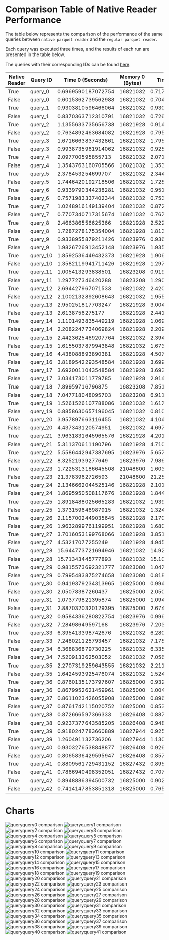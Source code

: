 # Comparison Table of Native Reader Performance

The table below represents the comparison of the performance of the same queries between `native parquet reader` and the `regular parquet reader`.

Each query was executed three times, and the results of each run are presented in the table below.

The queries with their corresponding IDs can be found [here](https://github.com/Altinity/clickhouse-regression/blob/run_bloom_filter_tests/parquet/performance/results/native_reader/queries/queries.md).

| Native Reader | Query ID | Time 0 (Seconds)             | Memory 0 (Bytes) | Time 1 (Seconds)             | Memory 1 (Bytes) | Time 2 (Seconds)             | Memory 2 (Bytes) |
|---------------|----------|--------------------|----------|--------------------|----------|--------------------|----------|
| True          | query_0  | 0.6969590187072754 | 16821032 | 0.7177548408508301 | 16821032 | 0.7146885395050049 | 16821032 |
| False         | query_0  | 0.6015362739562988 | 16821032 | 0.7046184539794922 | 16821032 | 0.635699987411499  | 16821032 |
| True          | query_1  | 0.9303810596466064 | 16821032 | 0.9305911064147949 | 16821032 | 1.0797734260559082 | 16821032 |
| False         | query_1  | 0.8370363712310791 | 16821032 | 0.7264528274536133 | 16821032 | 0.784374475479126  | 16821032 |
| True          | query_2  | 1.1355633735656738 | 16821928 | 0.9143581390380859 | 16821928 | 0.9568731784820557 | 16821928 |
| False         | query_2  | 0.7634892463684082 | 16821928 | 0.7956645488739014 | 16821928 | 0.8908843994140625 | 16821928 |
| True          | query_3  | 1.6716663837432861 | 16821032 | 1.7954044342041016 | 16821032 | 1.6576027870178223 | 16821032 |
| False         | query_3  | 0.9938735961914062 | 16821032 | 0.9253945350646973 | 16821032 | 0.9293172359466553 | 16821032 |
| True          | query_4  | 2.097700595855713  | 16821032 | 2.071321725845337  | 16821032 | 2.1146860122680664 | 16821032 |
| False         | query_4  | 1.3543763160705566 | 16821032 | 1.3537359237670898 | 16821032 | 1.3169939517974854 | 16821032 |
| True          | query_5  | 2.378453254699707  | 16821032 | 2.3442118167877197 | 16821032 | 2.3864126205444336 | 16821032 |
| False         | query_5  | 1.7446420192718506 | 16821032 | 1.7280519008636475 | 16821032 | 1.7042944431304932 | 16821032 |
| True          | query_6  | 0.9339790344238281 | 16821032 | 0.951195240020752  | 16821032 | 0.97989821434021   | 16821032 |
| False         | query_6  | 0.7571983337402344 | 16821032 | 0.7531490325927734 | 16821032 | 0.7606682777404785 | 16821032 |
| True          | query_7  | 1.0248916149139404 | 16821032 | 0.8725428581237793 | 16821032 | 1.0573065280914307 | 16821032 |
| False         | query_7  | 0.7707340717315674 | 16821032 | 0.7676064968109131 | 16821032 | 0.6969935894012451 | 16821032 |
| True          | query_8  | 2.466386556625366  | 16821928 | 2.522296667098999  | 16821928 | 2.425503730773926  | 16821928 |
| False         | query_8  | 1.7287278175354004 | 16821928 | 1.8134198188781738 | 16821928 | 1.8101789951324463 | 16821928 |
| True          | query_9  | 0.9338955879211426 | 16823976 | 0.9360530376434326 | 16823976 | 0.9480109214782715 | 16823976 |
| False         | query_9  | 1.9826726913452148 | 16823976 | 1.9351279735565186 | 16823976 | 2.0143237113952637 | 16823976 |
| True          | query_10 | 1.8592536449432373 | 16821928 | 1.906087875366211  | 16821928 | 1.8454856872558594 | 16821928 |
| False         | query_10 | 1.3582119941711426 | 16821928 | 1.2974262237548828 | 16821928 | 1.3056623935699463 | 16821928 |
| True          | query_11 | 1.005413293838501  | 16823208 | 0.9191298484802246 | 16823208 | 0.9711008071899414 | 16823208 |
| False         | query_11 | 1.297727346420288  | 16823208 | 1.2909622192382812 | 16823208 | 1.345094919204712  | 16823208 |
| True          | query_12 | 2.694427967071533  | 16821032 | 2.4201602935791016 | 16821032 | 2.5625762939453125 | 16821032 |
| False         | query_12 | 2.1002132892608643 | 16821032 | 1.9552085399627686 | 16821032 | 2.045646905899048  | 16821032 |
| True          | query_13 | 2.950251817703247  | 16821928 | 3.0045249462127686 | 16821928 | 3.2354066371917725 | 16821928 |
| False         | query_13 | 2.6138756275177    | 16821928 | 2.4410438537597656 | 16821928 | 2.6609528064727783 | 16821928 |
| True          | query_14 | 1.1101493835449219 | 16821928 | 1.06913423538208   | 16821928 | 1.0042719841003418 | 16821928 |
| False         | query_14 | 2.2082247734069824 | 16821928 | 2.209164619445801  | 16821928 | 2.1200015544891357 | 16821928 |
| True          | query_15 | 2.4423625469207764 | 16821032 | 2.3945586681365967 | 16821032 | 2.4239397048950195 | 16821032 |
| False         | query_15 | 1.6155037879943848 | 16821032 | 1.673156976699829  | 16821032 | 1.6285412311553955 | 16821032 |
| True          | query_16 | 4.438088893890381  | 16821928 | 4.507529258728027  | 16821928 | 4.536947965621948  | 16821928 |
| False         | query_16 | 3.8189542293548584 | 16821928 | 3.6991055011749268 | 16821928 | 3.903766632080078  | 16821928 |
| True          | query_17 | 3.6920011043548584 | 16821928 | 3.6930689811706543 | 16821928 | 3.6741669178009033 | 16821928 |
| False         | query_17 | 3.034173011779785  | 16821928 | 2.9144716262817383 | 16821928 | 3.0793278217315674 | 16821928 |
| True          | query_18 | 7.89959716796875   | 16823208 | 7.851152658462524  | 16823208 | 7.762021541595459  | 16823208 |
| False         | query_18 | 7.047718048095703  | 16823208 | 6.911838054656982  | 16823208 | 7.035710573196411  | 16823208 |
| True          | query_19 | 1.5261526107788086 | 16821032 | 1.617201805114746  | 16821032 | 1.5425150394439697 | 16821032 |
| False         | query_19 | 0.8858630657196045 | 16821032 | 0.8105359077453613 | 16821032 | 0.8411693572998047 | 16821032 |
| True          | query_20 | 3.957897663116455  | 16821032 | 4.104811906814575  | 16821032 | 3.71004056930542   | 16821032 |
| False         | query_20 | 4.437343120574951  | 16821032 | 4.697883129119873  | 16821032 | 4.527829647064209  | 16821032 |
| True          | query_21 | 3.9631831645965576 | 16821928 | 4.201467990875244  | 16821928 | 3.9530436992645264 | 16821928 |
| False         | query_21 | 5.311370611190796  | 16821928 | 4.710474252700806  | 16821928 | 4.932651519775391  | 16821928 |
| True          | query_22 | 5.5586442947387695 | 16823976 | 5.657460689544678  | 16823976 | 5.942174196243286  | 16823976 |
| False         | query_22 | 8.32521939277649   | 16823976 | 7.986260652542114  | 16823976 | 8.34261417388916   | 16823976 |
| True          | query_23 | 1.7225313186645508 | 21048600 | 1.6036028861999512 | 21048600 | 1.7464625835418701 | 21048600 |
| False         | query_23 | 21.3783962726593   | 21048600 | 21.25403118133545  | 21048600 | 22.298691272735596 | 21048600 |
| True          | query_24 | 2.1346662044525146 | 16821928 | 2.101935863494873  | 16821928 | 2.17741060256958   | 16821928 |
| False         | query_24 | 1.8695950508117676 | 16821928 | 1.844963788986206  | 16821928 | 1.8324646949768066 | 16821928 |
| True          | query_25 | 1.8918488025665283 | 16821032 | 1.9394145011901855 | 16821032 | 1.8465876579284668 | 16821032 |
| False         | query_25 | 1.373159646987915  | 16821032 | 1.3249506950378418 | 16821032 | 1.402803897857666  | 16821032 |
| True          | query_26 | 2.1157002449035645 | 16821928 | 2.1704695224761963 | 16821928 | 2.27347731590271   | 16821928 |
| False         | query_26 | 1.9632899761199951 | 16821928 | 1.6802408695220947 | 16821928 | 1.8268792629241943 | 16821928 |
| True          | query_27 | 3.7016053199768066 | 16821928 | 3.851496934890747  | 16821928 | 3.68499493598938   | 16821928 |
| False         | query_27 | 4.53217077255249   | 16821928 | 4.9457173347473145 | 16821928 | 4.7908337116241455 | 16821928 |
| True          | query_28 | 15.644773721694946 | 16821032 | 14.924829483032227 | 16821032 | 15.174883127212524 | 16821032 |
| False         | query_28 | 15.71343445777893  | 16821032 | 15.10931944847107  | 16821032 | 15.43964409828186  | 16821032 |
| True          | query_29 | 0.9815573692321777 | 16823080 | 1.0472784042358398 | 16823080 | 1.0126090049743652 | 16823080 |
| False         | query_29 | 0.7995483875274658 | 16823080 | 0.8180203437805176 | 16823080 | 0.7422363758087158 | 16823080 |
| True          | query_30 | 0.9419379234313965 | 16825000 | 0.9949803352355957 | 16825000 | 1.0450127124786377 | 16825000 |
| False         | query_30 | 2.05078387260437   | 16825000 | 2.050043821334839  | 16825000 | 2.1176795959472656 | 16825000 |
| True          | query_31 | 1.073779821395874  | 16825000 | 1.0941669940948486 | 16825000 | 0.9484691619873047 | 16825000 |
| False         | query_31 | 2.8870320320129395 | 16825000 | 2.6743388175964355 | 16825000 | 2.7964727878570557 | 16825000 |
| True          | query_32 | 0.9584336280822754 | 16823976 | 0.9962036609649658 | 16823976 | 0.9437699317932129 | 16823976 |
| False         | query_32 | 7.28498649597168   | 16823976 | 7.203861951828003  | 16823976 | 7.121806859970093  | 16823976 |
| True          | query_33 | 6.395413398742676  | 16821032 | 6.280280828475952  | 16821032 | 6.905294418334961  | 16821032 |
| False         | query_33 | 7.248021125793457  | 16821032 | 7.1789374351501465 | 16821032 | 7.4908952713012695 | 16821032 |
| True          | query_34 | 6.368836879730225  | 16821032 | 6.335352659225464  | 16821032 | 6.603154182434082  | 16821032 |
| False         | query_34 | 7.520913362503052  | 16821032 | 7.05668044090271   | 16821032 | 7.557462453842163  | 16821032 |
| True          | query_35 | 2.2707319259643555 | 16821032 | 2.2117600440979004 | 16821032 | 2.200141668319702  | 16821032 |
| False         | query_35 | 1.6424593925476074 | 16821032 | 1.5247564315795898 | 16821032 | 1.5250358581542969 | 16821032 |
| True          | query_36 | 0.8760135173797607 | 16825000 | 0.9327003955841064 | 16825000 | 0.8069372177124023 | 16825000 |
| False         | query_36 | 0.8679952621459961 | 16825000 | 1.004528284072876  | 16825000 | 0.9850358963012695 | 16825000 |
| True          | query_37 | 0.8611023426055908 | 16825000 | 0.8964910507202148 | 16825000 | 0.8571743965148926 | 16825000 |
| False         | query_37 | 0.8761742115020752 | 16825000 | 0.8532617092132568 | 16825000 | 0.9496283531188965 | 16825000 |
| True          | query_38 | 0.872666597366333  | 16826408 | 0.8875312805175781 | 16826408 | 0.8745834827423096 | 16826408 |
| False         | query_38 | 0.9237377643585205 | 16826408 | 0.9483535289764404 | 16826408 | 0.9547555446624756 | 16826408 |
| True          | query_39 | 0.9180247783660889 | 16827944 | 0.9258944988250732 | 16827944 | 0.8892874717712402 | 16827944 |
| False         | query_39 | 1.260491132736206  | 16827944 | 1.1306846141815186 | 16827944 | 1.165597677230835  | 16827944 |
| True          | query_40 | 0.9303276538848877 | 16826408 | 0.9265153408050537 | 16826408 | 0.8570261001586914 | 16826408 |
| False         | query_40 | 0.8065836429595947 | 16826408 | 0.8575839996337891 | 16826408 | 0.7369353771209717 | 16826408 |
| True          | query_41 | 0.8809561729431152 | 16827432 | 0.8951554298400879 | 16827432 | 0.8653810024261475 | 16827432 |
| False         | query_41 | 0.7866940498352051 | 16827432 | 0.7072455883026123 | 16827432 | 0.6724159717559814 | 16827432 |
| True          | query_42 | 0.8948886394500732 | 16825000 | 0.9026377201080322 | 16825000 | 0.9086430072784424 | 16825000 |
| False         | query_42 | 0.7414147853851318 | 16825000 | 0.7659671306610107 | 16825000 | 0.8209681510925293 | 16825000 |

# Charts

<img src="https://github.com/user-attachments/assets/89ec4dd6-67f1-44b3-b985-14b7a9ee3d03" alt="queryquery0 comparison"></img> <img src="https://github.com/user-attachments/assets/17f2c225-9dbc-4fdd-b465-6d1a71db68f5" alt="queryquery1 comparison"></img> <img src="https://github.com/user-attachments/assets/4e4045ee-0403-4c7c-8753-d38de80e77ec" alt="queryquery2 comparison"></img> <img src="https://github.com/user-attachments/assets/5c3c9ff6-33b2-4764-9572-33a72672e10c" alt="queryquery3 comparison"></img> <img src="https://github.com/user-attachments/assets/96ec22e6-6a84-4875-a58d-407b4f73cce4" alt="queryquery4 comparison"></img> <img src="https://github.com/user-attachments/assets/833dd073-cdb2-4883-98ec-0ba67f151455" alt="queryquery5 comparison"></img> <img src="https://github.com/user-attachments/assets/44235e50-0cbb-44c2-a323-f05fa0b1d2db" alt="queryquery6 comparison"></img> <img src="https://github.com/user-attachments/assets/addaf20b-ba37-4c0c-b7af-460ad7668128" alt="queryquery7 comparison"></img> <img src="https://github.com/user-attachments/assets/cf7577d8-6b4d-4a35-b9d4-1d279213c39c" alt="queryquery8 comparison"></img> <img src="https://github.com/user-attachments/assets/2ca331af-2d3d-4e5f-a7a0-b4789759ea05" alt="queryquery9 comparison"></img> <img src="https://github.com/user-attachments/assets/fe42e177-5452-4b16-b0b1-c7709b66163f" alt="queryquery10 comparison"></img> <img src="https://github.com/user-attachments/assets/3ccfb9c1-34bd-4457-a112-138878257545" alt="queryquery11 comparison"></img> <img src="https://github.com/user-attachments/assets/0fa60add-b81b-4722-885f-939722d770a3" alt="queryquery12 comparison"></img> <img src="https://github.com/user-attachments/assets/0ef0b49b-8009-4f9b-9369-fa1d7469eb8a" alt="queryquery13 comparison"></img> <img src="https://github.com/user-attachments/assets/35428af0-d0b2-40d4-8ea2-10cfcfec74b5" alt="queryquery14 comparison"></img> <img src="https://github.com/user-attachments/assets/18ae9fd7-22e4-4d7c-9185-5a49a669521e" alt="queryquery15 comparison"></img> <img src="https://github.com/user-attachments/assets/f25f804a-e7de-4e24-9b13-2fce44ca29da" alt="queryquery16 comparison"></img> <img src="https://github.com/user-attachments/assets/3f756409-fe1c-479e-969d-a36667d7672b" alt="queryquery17 comparison"></img> <img src="https://github.com/user-attachments/assets/8afdc602-eeea-4693-8c7b-5f46fd4480af" alt="queryquery18 comparison"></img> <img src="https://github.com/user-attachments/assets/6b5431c3-75de-40d1-9848-cfe92c66d1c7" alt="queryquery19 comparison"></img> <img src="https://github.com/user-attachments/assets/425e2705-72e5-4744-97cb-81b78694f1fc" alt="queryquery20 comparison"></img> <img src="https://github.com/user-attachments/assets/47523a24-de13-4a2b-9490-47439482b5d6" alt="queryquery21 comparison"></img> <img src="https://github.com/user-attachments/assets/850add61-1dfa-488d-b9a1-1eca671b3295" alt="queryquery22 comparison"></img> <img src="https://github.com/user-attachments/assets/c828be64-6cc1-49ef-9d5e-55b26d5b5f08" alt="queryquery23 comparison"></img> <img src="https://github.com/user-attachments/assets/3bcb1de3-a6c6-429e-a9c4-f013256bb0f7" alt="queryquery24 comparison"></img> <img src="https://github.com/user-attachments/assets/e1311f89-1c62-41a1-bfe1-bc0598381514" alt="queryquery25 comparison"></img> <img src="https://github.com/user-attachments/assets/5a7f245a-bd1c-413f-a3d7-dbb21b4d8ee3" alt="queryquery26 comparison"></img> <img src="https://github.com/user-attachments/assets/2bc50d5b-4802-442c-bf9d-26cbc1f51d21" alt="queryquery27 comparison"></img> <img src="https://github.com/user-attachments/assets/c6357125-f29f-4f97-ae15-e6b0e860d898" alt="queryquery28 comparison"></img> <img src="https://github.com/user-attachments/assets/e1f39ebd-554a-4195-8b27-6a836955545f" alt="queryquery29 comparison"></img> <img src="https://github.com/user-attachments/assets/fbc49786-8953-4008-9681-9a47a51677b0" alt="queryquery30 comparison"></img> <img src="https://github.com/user-attachments/assets/72f75afe-39e5-43d8-a849-94866000a2b3" alt="queryquery31 comparison"></img> <img src="https://github.com/user-attachments/assets/8ea86677-8dd3-4f04-9216-7d72c7cc27b6" alt="queryquery32 comparison"></img> <img src="https://github.com/user-attachments/assets/780f9411-c593-4521-9fe8-63c19bfbcb1b" alt="queryquery33 comparison"></img> <img src="https://github.com/user-attachments/assets/7446b3a9-0c4c-4775-b0d0-e00cf8bace9a" alt="queryquery34 comparison"></img> <img src="https://github.com/user-attachments/assets/2fbb67dc-8d2c-4764-875e-adeb647f585b" alt="queryquery35 comparison"></img> <img src="https://github.com/user-attachments/assets/76d23096-2984-4d12-8d8d-6a8296c0aae7" alt="queryquery36 comparison"></img> <img src="https://github.com/user-attachments/assets/e0c9b947-21f5-4678-93c6-dea550f720df" alt="queryquery37 comparison"></img> <img src="https://github.com/user-attachments/assets/a4d2e365-51da-4b91-8c21-d5e95dcc0116" alt="queryquery38 comparison"></img> <img src="https://github.com/user-attachments/assets/23cc6b8e-a20c-4b79-9a38-41e1ab77ef5d" alt="queryquery39 comparison"></img> <img src="https://github.com/user-attachments/assets/8dd76373-ab84-4b36-987a-55c28fe8218b" alt="queryquery40 comparison"></img> <img src="https://github.com/user-attachments/assets/c0a569ed-b776-4645-96e9-f8989420c49e" alt="queryquery41 comparison"></img>

